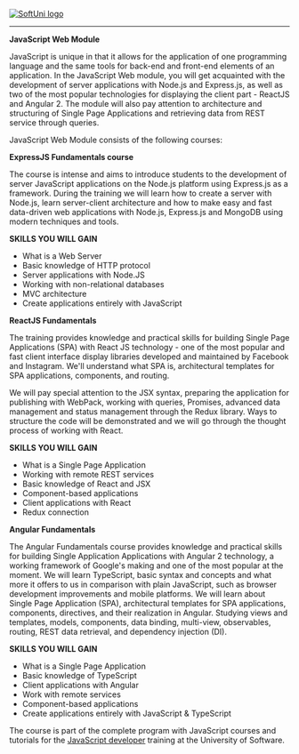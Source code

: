 <a href="https://softuni.bg/trainings/courses" rel="Courses">  ![SoftUni logo][logo] <a/>

[logo]: http://innovationstarterbox.bg/wp-content/uploads/2016/05/Softuni_logo_trasparent.png "Logo Title Text 2"

---
<b>JavaScript Web Module</b>
<p>
  JavaScript is unique in that it allows for the application of one programming language and the same tools for back-end and front-end elements of an application. In the JavaScript Web module, you will get acquainted with the development of server applications with Node.js and Express.js, as well as two of the most popular technologies for displaying the client part - ReactJS and Angular 2. The module will also pay attention to architecture and structuring of Single Page Applications and retrieving data from REST service through queries.
</p>

JavaScript Web Module consists of the following courses:

<b>ExpressJS Fundamentals course</b>
<p>
  The course is intense and aims to introduce students to the development of server JavaScript applications on the Node.js platform using Express.js as a framework. During the training we will learn how to create a server with Node.js, learn server-client architecture and how to make easy and fast data-driven web applications with Node.js, Express.js and MongoDB using modern techniques and tools.
</p>
<b>SKILLS YOU WILL GAIN</b>
<ul>
  <li>What is a Web Server</li>
  <li>Basic knowledge of HTTP protocol</li>
  <li>Server applications with Node.JS</li>
  <li>Working with non-relational databases</li>
  <li>MVC architecture</li>
  <li>Create applications entirely with JavaScript</li>
</ul>

<b>ReactJS Fundamentals</b>
<p>
  The training provides knowledge and practical skills for building Single Page Applications (SPA) with React JS technology - one of the most popular and fast client interface display libraries developed and maintained by Facebook and Instagram. We'll understand what SPA is, architectural templates for SPA applications, components, and routing.

We will pay special attention to the JSX syntax, preparing the application for publishing with WebPack, working with queries, Promises, advanced data management and status management through the Redux library. Ways to structure the code will be demonstrated and we will go through the thought process of working with React.
</p>
<b>SKILLS YOU WILL GAIN</b>
<ul>
  <li>What is a Single Page Application</li>
  <li>Working with remote REST services</li>
  <li>Basic knowledge of React and JSX</li>
  <li>Component-based applications</li>
  <li>Client applications with React</li>
  <li>Redux connection</li>
</ul>

<b>Angular Fundamentals</b>
<p>
  The Angular Fundamentals course provides knowledge and practical skills for building Single Application Applications with Angular 2 technology, a working framework of Google's making and one of the most popular at the moment. We will learn TypeScript, basic syntax and concepts and what more it offers to us in comparison with plain JavaScript, such as browser development improvements and mobile platforms.
We will learn about Single Page Application (SPA), architectural templates for SPA applications, components, directives, and their realization in Angular. Studying views and templates, models, components, data binding, multi-view, observables, routing, REST data retrieval, and dependency injection (DI).
</p>
<b>SKILLS YOU WILL GAIN</b>
<ul>
  <li>What is a Single Page Application</li>
  <li>Basic knowledge of TypeScript</li>
  <li>Client applications with Angular</li>
  <li>Work with remote services</li>
  <li>Component-based applications</li>
  <li>Create applications entirely with JavaScript & TypeScript</li>
</ul>

The course is part of the complete program with JavaScript courses and tutorials for the <a href="https://softuni.bg/professions/javascript">JavaScript developer</a> training at the University of Software.
